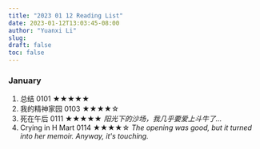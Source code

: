 ```yaml
---
title: "2023 01 12 Reading List"
date: 2023-01-12T13:03:45-08:00
author: "Yuanxi Li"
slug:
draft: false
toc: false
---
```


### January

1. 总结 0101 ★★★★★
2. 我的精神家园 0103 ★★★★☆
3. 死在午后 0111 ★★★★★ *阳光下的沙场，我几乎要爱上斗牛了...*
4. Crying in H Mart 0114 ★★★★☆ *The opening was good, but it turned into her memoir. Anyway, it's touching.*
